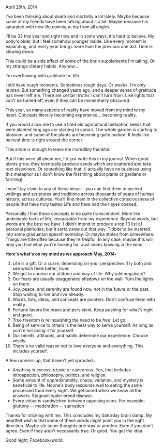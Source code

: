 April 26th, 2014

I've been thinking about death and mortality a lot lately. Maybe because some of my friends have been talking about it a lot. Maybe because I'm saturated with new life coming at my from all angles.

I'll be 33 this year and right now and in some ways, it's hard to believe. My body's older, but I feel somehow younger inside. Like every moment is expanding, and every year brings more than the previous one did. Time is slowing down.

This could be a side effect of some of the brain supplements I'm taking. Or my strange dietary habits. Anyhow...

I'm overflowing with gratitude for life. 

I still have rough moments. Sometimes rough days. Or weeks. I'm only human. But something changed years ago, and a deeper sense of gratitude has never left me. There are certain truths I can't turn from. Like lights that can't be turned off, even if they can be momentarily obscured. 

This year, so many aspects of reality have moved from my mind to my heart. Concepts literally becoming experience... becoming reality.

If you would allow me to use a tired old agricultural metaphor, seeds that were planted long ago are starting to sprout. The whole garden is starting to blossom, and some of the plants are becoming quite mature. It feels like harvest time is right around the corner.

This alone is enough to leave me incredibly thankful.

But if this were all about me, I'd just write this in my journal. When good plants grow, they eventually produce seeds which are scattered and take root elsewhere. Or something like that. (I actually have no business using this metaphor as I don't know the first thing about plants or gardens or farming)

I won't lay claim to any of these ideas-- you can find them in ancient writings and scriptures and traditions across thousands of years of human history, across cultures. You'll find them in the collective consciousness of people that have truly tasted Life and have had their eyes opened. 

Personally I find these concepts to be quite transcendent. More like undeniable facts of life, inseparable from my experience. Beyond words, but words are the best we have. I didn't intend to produce a top 10 list of personal platitudes, but it sorta came out that way. Tidbits to be inserted into some graduation speech someday. Or maybe stolen from somewhere. Things are trite often because they're helpful. In any case, maybe this will help you find what you're looking for. Just seeds blowing in the wind.

**Here's what's on my mind as we approach May, 2014:**
1. Life is a gift. Or a curse, depending on your perspective. Try both and see which feels better, truer.
2. We get to choose our attitude and way of life. Why add negativity?
3. Our fears are usually exaggerated shadows on the wall. Turn the lights on them.
4. Joy, peace, and serenity are found now, not in the future or the past. Stop waiting to live and live already.
5. Words, lists, ideas, and concepts are pointers. Don't confuse them with reality.
6. Fortune favors the brave and persistent. Keep pushing for what's right and good.
7. True freedom is relinquishing the need to be free. Let go.
8. Being of service to others is the best way to serve yourself. As long as you're not doing it for yourself.
9. Our beliefs, attitudes, and habits determine our experience. Choose wisely.
10. There's no valid reason not to love everyone and everything. This includes yourself.

A few runners-up, that haven't yet sprouted...

- Anything in excess is toxic or cancerous. Yes, that includes introspection, philosophy, politics, and religion.
- Some amount of unpredictability, chaos, variation, and mystery is beneficial to life. Noone's body responds well to eating the same processed food every night. We get bored when we know all the answers. Stagnant water breed disease.
- Every virtue is sandwiched between opposing vices. For example: gluttony -- moderation -- starvation

Thanks for sticking with me. This concludes my Saturday brain dump. My heartfelt wish is that some of these words might point you in the right direction. Maybe stir some thoughts one way or another. Even if you don't agree. Even if they aren't necessarily true. Or good. You get the idea.

Good night, Facebook-world.

